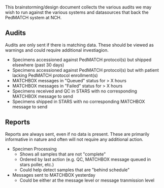 This brainstorming/design document collects the various audits we may wish to run against the various systems and datasources that back the PedMATCH system at NCH.

## Audits
Audits are only sent if there is matching data. These should be viewed as warnings and could require additional investiagion.

* Specimens accessioned against PedMATCH protocol(s) but shipped elsewhere (past 30 days)
* Specimens accessioned against PedMATCH protocol(s) but with patient lacking PedMATCH protocol enrollment(s)
* MATCHBOX messages in "Queued" status for > X hours
* MATCHBOX messages in "Failed" status for > X hours
* Specimens received and QC in STARS with no corresponding MATCHBOX message to send
* Specimens shipped in STARS with no corresponding MATCHBOX message to send

## Reports
Reports are always sent, even if no data is present. These are primarily informative in nature and often will not require any additional action.

* Specimen Processing
  * Shows all samples that are not "complete"
  * Ordered by last action (e.g. QC, MATCHBOX message queued in stars poller, etc.)
  * Could help detect samples that are "behind schedule"
* Messages sent to MATCHBOX yesterday
   * Could be either at the message level or message tranmission level  
